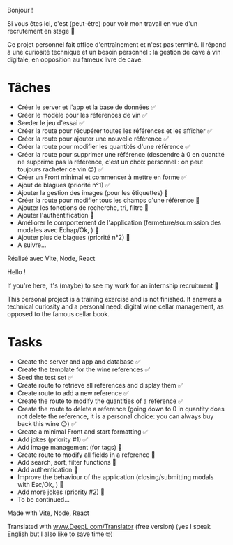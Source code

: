 Bonjour !

Si vous êtes ici, c'est (peut-être) pour voir mon travail en vue d'un recrutement en stage 🎉

Ce projet personnel fait office d'entraînement et n'est pas terminé. Il répond à une curiosité technique et un besoin personnel : la gestion de cave à vin digitale, en opposition au fameux livre de cave. 

# Tâches
- Créer le server et l'app et la base de données ✅
- Créer le modèle pour les références de vin ✅
- Seeder le jeu d'essai ✅
- Créer la route pour récupérer toutes les références et les afficher ✅
- Créer la route pour ajouter une nouvelle référence ✅
- Créer la route pour modifier les quantités d'une référence ✅
- Créer la route pour supprimer une référence (descendre à 0 en quantité ne supprime pas la référence, c'est un choix personnel : on peut toujours racheter ce vin 😊) ✅
- Créer un Front minimal et commencer à mettre en forme ✅
- Ajout de blagues (priorité n°1) ✅
- Ajouter la gestion des images (pour les étiquettes) 🚧
- Créer la route pour modifier tous les champs d'une référence 📅
- Ajouter les fonctions de recherche, tri, filtre 📅
- Ajouter l'authentification 📅
- Améliorer le comportement de l'application (fermeture/soumission des modales avec Echap/Ok, ) 🚧
- Ajouter plus de blagues (priorité n°2) 🚧
- A suivre...

Réalisé avec Vite, Node, React

Hello !

If you're here, it's (maybe) to see my work for an internship recruitment 🎉

This personal project is a training exercise and is not finished. It answers a technical curiosity and a personal need: digital wine cellar management, as opposed to the famous cellar book. 

# Tasks
- Create the server and app and database ✅
- Create the template for the wine references ✅
- Seed the test set ✅
- Create route to retrieve all references and display them ✅
- Create route to add a new reference ✅
- Create the route to modify the quantities of a reference ✅
- Create the route to delete a reference (going down to 0 in quantity does not delete the reference, it is a personal choice: you can always buy back this wine 😊) ✅
- Create a minimal Front and start formatting ✅
- Add jokes (priority #1) ✅
- Add image management (for tags) 🚧
- Create route to modify all fields in a reference 📅
- Add search, sort, filter functions 📅
- Add authentication 📅
- Improve the behaviour of the application (closing/submitting modals with Esc/Ok, ) 🚧
- Add more jokes (priority #2) 🚧
- To be continued...

Made with Vite, Node, React

Translated with www.DeepL.com/Translator (free version)
(yes I speak English but I also like to save time 🤓)